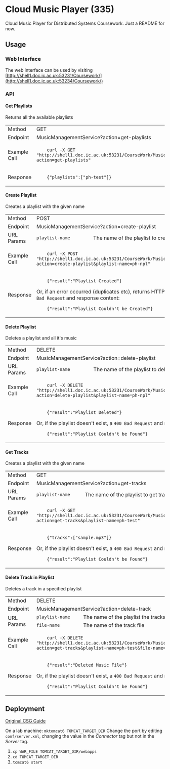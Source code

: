 # Cloud Music Player (335)

Cloud Music Player for Distributed Systems Coursework. Just a README for now.

## Usage

### Web Interface

The web interface can be used by visiting [http://shell1.doc.ic.ac.uk:53231/Coursework/](http://shell1.doc.ic.ac.uk:53234/Coursework/)

### API

#### Get Playlists
Returns all the available playlists

<table>
  <tr>
    <td>Method</td>
    <td colspan=2>GET</td>
  </tr>
  <tr>
    <td>Endpoint</td>
    <td colspan=2>MusicManagementService?action=get-playlists</td>
  </tr>
  <tr>
    <td>
      Example Call
    </td>
    <td colspan=2>
    <code>
    curl -X GET "http://shell1.doc.ic.ac.uk:53231/CourseWork/MusicManagementService?action=get-playlists"
    </code>
    </td>
  </tr>
  <tr>
    <td>Response</td>
    <td colspan=2>
    <code>
    {"playlists":["ph-test"]}
    </code>
    </td>
  </tr>
</table>


#### Create Playlist
Creates a playlist with the given name

<table>
  <tr>
    <td>Method</td>
    <td colspan=2>POST</td>
  </tr>
  <tr>
    <td>Endpoint</td>
    <td colspan=2>MusicManagementService?action=create-playlist</td>
  </tr>
  <tr>
    <td>URL Params</td>
    <td><code>playlist-name</code> </td>
    <td>The name of the playlist to create</td>
  </tr>
  <tr>
    <td>
      Example Call
    </td>
    <td colspan=2>
    <code>
    curl -X POST "http://shell1.doc.ic.ac.uk:53231/CourseWork/MusicManagementService?action=create-playlist&playlist-name=ph-npl"
    </code>
    </td>
  </tr>
  <tr>
    <td>Response</td>
    <td colspan=2>
    <code>
    {"result":"Playlist Created"}
    </code>
    <br/>
    Or, if an error occurred (duplicates etc), returns HTTP response code <code>400 Bad Request</code> and response content:
    <br/>
    <code>
    {"result":"Playlist Couldn't be Created"}
    </code>
    </td>
  </tr>
</table>


#### Delete Playlist
Deletes a playlist and all it's music

<table>
  <tr>
    <td>Method</td>
    <td colspan=2>DELETE</td>
  </tr>
  <tr>
    <td>Endpoint</td>
    <td colspan=2>MusicManagementService?action=delete-playlist</td>
  </tr>
  <tr>
    <td>URL Params</td>
    <td><code>playlist-name</code> </td>
    <td>The name of the playlist to delete</td>
  </tr>
  <tr>
    <td>
      Example Call
    </td>
    <td colspan=2>
    <code>
    curl -X DELETE "http://shell1.doc.ic.ac.uk:53231/CourseWork/MusicManagementService?action=delete-playlist&playlist-name=ph-npl"
    </code>
    </td>
  </tr>
  <tr>
    <td>Response</td>
    <td colspan=2>
    <code>
    {"result":"Playlist Deleted"}
    </code>
    <br/>
    Or, if the playlist doesn't exist, a <code>400 Bad Request</code> and response:
    <br/>
    <code>
    {"result":"Playlist Couldn't be Found"}
    </code>
    </td>
  </tr>
</table>

#### Get Tracks
Creates a playlist with the given name

<table>
  <tr>
    <td>Method</td>
    <td colspan=2>GET</td>
  </tr>
  <tr>
    <td>Endpoint</td>
    <td colspan=2>MusicManagementService?action=get-tracks</td>
  </tr>
  <tr>
    <td>URL Params</td>
    <td><code>playlist-name</code> </td>
    <td>The name of the playlist to get tracks from</td>
  </tr>
  <tr>
    <td>
      Example Call
    </td>
    <td colspan=2>
    <code>
    curl -X GET "http://shell1.doc.ic.ac.uk:53231/CourseWork/MusicManagementService?action=get-tracks&playlist-name=ph-test"
    </code>
    </td>
  </tr>
  <tr>
    <td>Response</td>
    <td colspan=2>
    <code>
    {"tracks":["sample.mp3"]}
    </code>
    <br/>
    Or, if the playlist doesn't exist, a <code>400 Bad Request</code> and response:
    <br/>
    <code>
    {"result":"Playlist Couldn't be Found"}
    </code>
    </td>
  </tr>
</table>


#### Delete Track in Playlist
Deletes a track in a specified playlist

<table>
  <tr>
    <td>Method</td>
    <td colspan=2>DELETE</td>
  </tr>
  <tr>
    <td>Endpoint</td>
    <td colspan=2>MusicManagementService?action=delete-track</td>
  </tr>
  <tr>
    <td rowspan=2>URL Params</td>
    <td><code>playlist-name</code> </td>
    <td>The name of the playlist the tracks belong to</td>
  </tr>
  <tr>
    <td><code>file-name</code> </td>
    <td>The name of the track file</td>
  </tr>
  <tr>
    <td>
      Example Call
    </td>
    <td colspan=2>
    <code>
    curl -X DELETE "http://shell1.doc.ic.ac.uk:53231/CourseWork/MusicManagementService?action=get-tracks&playlist-name=ph-test&file-name=sample.mp3"
    </code>
    </td>
  </tr>
  <tr>
    <td>Response</td>
    <td colspan=2>
    <code>
    {"result":"Deleted Music File"}
    </code>
    <br/>
    Or, if the playlist doesn't exist, a <code>400 Bad Request</code> and response:
    <br/>
    <code>
    {"result":"Playlist Couldn't be Found"}
    </code>
    </td>
  </tr>
</table>


## Deployment

[Original CSG Guide](http://www.doc.ic.ac.uk/csg-old/java/servlets/personaltomcat/)

On a lab machine: `mktomcat6 TOMCAT_TARGET_DIR`
Change the port by editing `conf/server.xml`, changing the value in the *Connector* tag but not in the *Server* tag.

1. `cp WAR_FILE TOMCAT_TARGET_DIR/webapps`
2. `cd TOMCAT_TARGET_DIR`
3. `tomcat6 start`